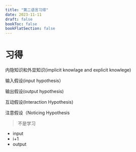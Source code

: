 ```yaml
---
title: "第二语言习得"
date: 2023-11-11
draft: false
bookToc: false
bookFlatSection: false
---
```



# 习得

内隐知识和外显知识(implicit knowlage and explicit knowlege)

输入假设(input hypothesis）

输出假设(output hypothesis)

互动假设(Interaction Hypothesis)

注意假设（Noticing Hypothesis



> 不是学习


+ input
+ i+1
+ output